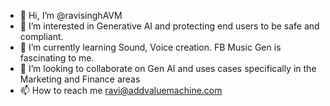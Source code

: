 - 👋 Hi, I’m @ravisinghAVM
- 👀 I’m interested in Generative AI and protecting end users to be safe and compliant.
- 🌱 I’m currently learning Sound, Voice creation. FB Music Gen is fascinating to me.
- 💞️ I’m looking to collaborate on Gen AI and uses cases specifically in the Marketing and Finance areas
- 📫 How to reach me ravi@addvaluemachine.com

<!---
ravisinghAVM/ravisinghAVM is a ✨ special ✨ repository because its `README.md` (this file) appears on your GitHub profile.
You can click the Preview link to take a look at your changes.
--->

